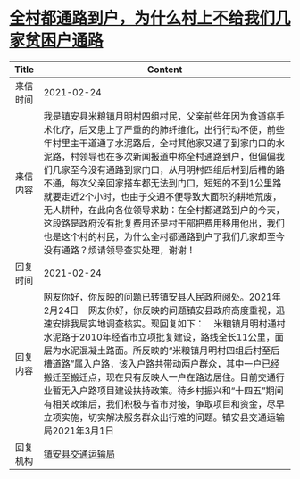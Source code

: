 # <a href="http://www.shangluo.gov.cn/zmhd/ldxxxx.jsp?urltype=leadermail.LeaderMailContentUrl&wbtreeid=1112&leadermailid=6964">全村都通路到户，为什么村上不给我们几家贫困户通路</a>
| Title |                                                                                                                                               Content                                                                                                                                               |
|:-----:|-----------------------------------------------------------------------------------------------------------------------------------------------------------------------------------------------------------------------------------------------------------------------------------------------------|
| 来信时间  | 2021-02-24                                                                                                                                                                                                                                                                                          |
| 来信内容  | 我是镇安县米粮镇月明村四组村民，父亲前些年因为食道癌手术化疗，后又患上了严重的的肺纤维化，出行行动不便，前些年村里主干道通了水泥路后，全村其他家又通了到家门口的水泥路，村领导也在多次新闻报道中称全村通路到户，但偏偏我们几家至今没有通路到家门口，从月明村四组后村到后槽的路不通，每次父亲回家搭车都无法到门口，短短的不到1公里路就要走近2个小时，也由于交通不便导致大面积的耕地荒废，无人耕种，在此向各位领导求助：在全村都通路到户的今天，这段路是政府没有批复费用还是村干部把费用移用他出，我们也是这个村的村民，为什么全村都通路到户了我们几家却至今没有通路？烦请领导查实处理，谢谢！     |
| 回复时间  | 2021-02-24                                                                                                                                                                                                                                                                                          |
| 回复内容  | 网友你好，你反映的问题已转镇安县人民政府阅处。2021年2月24日    网友你好，你反映的问题镇安县政府高度重视，迅速安排我局实地调查核实。现回复如下：    米粮镇月明村通村水泥路于2010年经省市立项批复建设，路线全长11公里，面层为水泥混凝土路面。所反映的“米粮镇月明村四组后村至后槽道路”属入户路，该入户路共带动两户群众，其中一户已经搬迁至搬迁点，现在只有反映人一户在路边居住。目前交通行业暂无入户路项目建设扶持政策。待乡村振兴和“十四五”期间有相关政策后，我们积极与省市对接，争取项目和资金，尽早立项实施，切实解决服务群众出行难的问题。镇安县交通运输局2021年3月1日 |
| 回复机构  | <a href="../../categories/agencies/镇安县交通运输局.md">镇安县交通运输局</a>                                                                                                                                                                                                                                        |